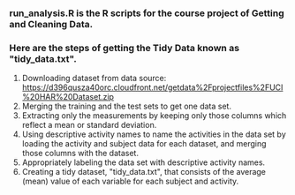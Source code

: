 ### run_analysis.R is the R scripts for the course project of Getting and Cleaning Data.
### Here are the steps of getting the Tidy Data known as "tidy_data.txt".

1. Downloading dataset from data source: https://d396qusza40orc.cloudfront.net/getdata%2Fprojectfiles%2FUCI%20HAR%20Dataset.zip
2. Merging the training and the test sets to get one data set.
3. Extracting only the measurements by keeping only those columns which reflect a mean or standard deviation.
4. Using descriptive activity names to name the activities in the data set by loading the activity and subject data for each dataset, and merging those columns with the dataset.
5. Appropriately labeling the data set with descriptive activity names.
6. Creating a tidy dataset, "tidy_data.txt", that consists of the average (mean) value of each variable for each subject and activity. 
